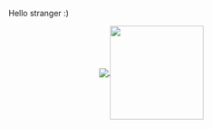 Hello stranger :)
<p align="center">
  <a href="https://github.com/faermanj?tab=repositories">
    <img
      align="center"
      src="https://github-readme-stats.vercel.app/api/top-langs/?username=faermanj&layout=compact&size_weight=0&count_weight=1"
    />
  </a>
  <a href="https://github.com/faermanj?tab=repositories">
    <img
      align="center"
      height="165"
      src="https://github-readme-stats.vercel.app/api?username=faermanj&count_private=true&show_icons=true&custom_title=Github%20Status&hide=issues"
    />
  </a>

